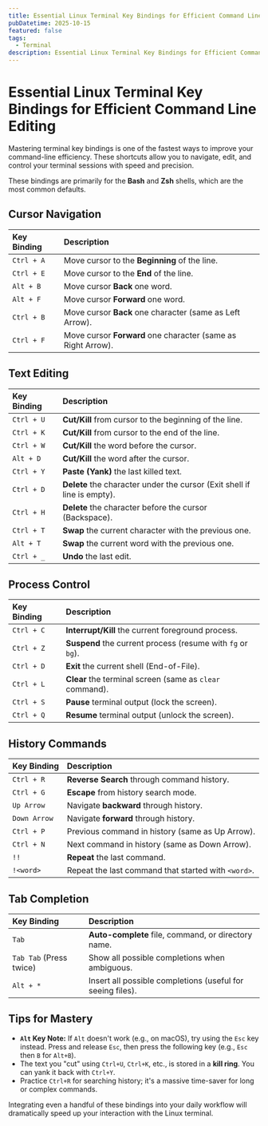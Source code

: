 ```yaml
---
title: Essential Linux Terminal Key Bindings for Efficient Command Line Editing
pubDatetime: 2025-10-15
featured: false
tags:
  - Terminal
description: Essential Linux Terminal Key Bindings for Efficient Command Line Editing.
---
```



# Essential Linux Terminal Key Bindings for Efficient Command Line Editing

Mastering terminal key bindings is one of the fastest ways to improve your command-line efficiency. These shortcuts allow you to navigate, edit, and control your terminal sessions with speed and precision.

These bindings are primarily for the **Bash** and **Zsh** shells, which are the most common defaults.

## Cursor Navigation

| Key Binding | Description |
| :--- | :--- |
| `Ctrl + A` | Move cursor to the **Beginning** of the line. |
| `Ctrl + E` | Move cursor to the **End** of the line. |
| `Alt + B` | Move cursor **Back** one word. |
| `Alt + F` | Move cursor **Forward** one word. |
| `Ctrl + B` | Move cursor **Back** one character (same as Left Arrow). |
| `Ctrl + F` | Move cursor **Forward** one character (same as Right Arrow). |

## Text Editing

| Key Binding | Description |
| :--- | :--- |
| `Ctrl + U` | **Cut/Kill** from cursor to the beginning of the line. |
| `Ctrl + K` | **Cut/Kill** from cursor to the end of the line. |
| `Ctrl + W` | **Cut/Kill** the word before the cursor. |
| `Alt + D` | **Cut/Kill** the word after the cursor. |
| `Ctrl + Y` | **Paste (Yank)** the last killed text. |
| `Ctrl + D` | **Delete** the character under the cursor (Exit shell if line is empty). |
| `Ctrl + H` | **Delete** the character before the cursor (Backspace). |
| `Ctrl + T` | **Swap** the current character with the previous one. |
| `Alt + T` | **Swap** the current word with the previous one. |
| `Ctrl + _` | **Undo** the last edit. |

## Process Control

| Key Binding | Description |
| :--- | :--- |
| `Ctrl + C` | **Interrupt/Kill** the current foreground process. |
| `Ctrl + Z` | **Suspend** the current process (resume with `fg` or `bg`). |
| `Ctrl + D` | **Exit** the current shell (End-of-File). |
| `Ctrl + L` | **Clear** the terminal screen (same as `clear` command). |
| `Ctrl + S` | **Pause** terminal output (lock the screen). |
| `Ctrl + Q` | **Resume** terminal output (unlock the screen). |

## History Commands

| Key Binding | Description |
| :--- | :--- |
| `Ctrl + R` | **Reverse Search** through command history. |
| `Ctrl + G` | **Escape** from history search mode. |
| `Up Arrow` | Navigate **backward** through history. |
| `Down Arrow` | Navigate **forward** through history. |
| `Ctrl + P` | Previous command in history (same as Up Arrow). |
| `Ctrl + N` | Next command in history (same as Down Arrow). |
| `!!` | **Repeat** the last command. |
| `!<word>` | Repeat the last command that started with `<word>`. |

## Tab Completion

| Key Binding | Description |
| :--- | :--- |
| `Tab` | **Auto-complete** file, command, or directory name. |
| `Tab Tab` (Press twice) | Show all possible completions when ambiguous. |
| `Alt + *` | Insert all possible completions (useful for seeing files). |

## Tips for Mastery

*   **`Alt` Key Note:** If `Alt` doesn't work (e.g., on macOS), try using the `Esc` key instead. Press and release `Esc`, then press the following key (e.g., `Esc` then `B` for `Alt+B`).
*   The text you "cut" using `Ctrl+U`, `Ctrl+K`, etc., is stored in a **kill ring**. You can yank it back with `Ctrl+Y`.
*   Practice `Ctrl+R` for searching history; it's a massive time-saver for long or complex commands.

Integrating even a handful of these bindings into your daily workflow will dramatically speed up your interaction with the Linux terminal.